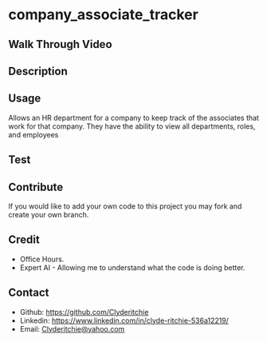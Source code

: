 # company_associate_tracker

## Walk Through Video

## Description 

## Usage 
Allows an HR department for a company to keep track of the associates that work for that company. They have the ability to view all departments, roles, and employees

## Test


## Contribute 
If you would like to add your own code to this project you may fork and create your own branch.

## Credit
-   Office Hours.
-   Expert AI - Allowing me to understand what the code is doing better.

## Contact
-   Github: https://github.com/Clyderitchie
-   Linkedin: https://www.linkedin.com/in/clyde-ritchie-536a12219/
-   Email: Clyderitchie@yahoo.com